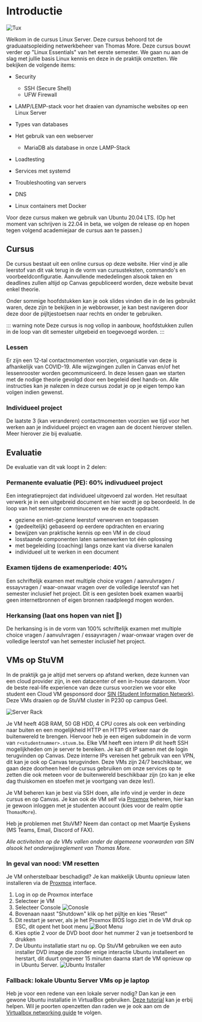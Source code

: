 # Introductie

![Tux](./tux.svg)

Welkom in de cursus Linux Server. Deze cursus behoord tot de graduaatsopleiding netwerkbeheer van Thomas More.
Deze cursus bouwt verder op "Linux Essentials" van het eerste semester. We gaan nu aan de slag met jullie basis Linux kennis en deze in de praktijk omzetten. We bekijken de volgende items:

- Security
  - SSH (Secure Shell)
  - UFW Firewall
- LAMP/LEMP-stack voor het draaien van dynamische websites op een Linux Server
- Types van databases
- Het gebruik van een webserver

  - MariaDB als database in onze LAMP-Stack

- Loadtesting
- Services met systemd
- Troubleshooting van servers
- DNS
- Linux containers met Docker

Voor deze cursus maken we gebruik van Ubuntu 20.04 LTS. (Op het moment van schrijven is 22.04 in beta, we volgen de release op en hopen tegen volgend academiejaar de cursus aan te passen.)

## Cursus

De cursus bestaat uit een online cursus op deze website. Hier vind je alle leerstof van dit vak terug in de vorm van cursusteksten, commando's en voorbeeldconfiguratie.
Aanvullende mededelingen alsook taken en deadlines zullen altijd op Canvas gepubliceerd worden, deze website bevat enkel theorie.

Onder sommige hoofdstukken kan je ook slides vinden die in de les gebruikt waren, deze zijn te bekijken in je webbrowser, je kan best navigeren door deze door de pijltjestoetsen naar rechts en onder te gebruiken.

::: warning note
Deze cursus is nog vollop in aanbouw, hoofdstukken zullen in de loop van dit semester uitgebeid en toegevoegd worden.
:::

### Lessen

Er zijn een 12-tal contactmomenten voorzien, organisatie van deze is afhankelijk van COVID-19. Alle wijzwgingen zullen in Canvas en/of het lessenrooster worden gecommuniceerd.
In deze lessen gaan we starten met de nodige theorie gevolgd door een begeleid deel hands-on. Alle instructies kan je nalezen in deze cursus zodat je op je eigen tempo kan volgen indien gewenst.

### Individueel project

De laatste 3 (kan veranderen) contactmomenten voorzien we tijd voor het werken aan je individueel project en vragen aan de docent hierover stellen. Meer hierover zie bij evaluatie.

## Evaluatie

De evaluatie van dit vak loopt in 2 delen:

### Permanente evaluatie (PE): 60% indivudueel project

Een integratieproject dat individueel uitgevoerd zal worden. Het resultaat verwerk je in een uitgebreid document en hier wordt je op beoordeeld.
In de loop van het semester comminuceren we de exacte opdracht.

- geziene en niet-geziene leerstof verwerven en toepassen
- (gedeeltelijk) gebaseerd op eerdere opdrachten en ervaring
- bewijzen van praktische kennis op een VM in de cloud
- losstaande componenten laten samenwerken tot één oplossing
- met begeleiding (coaching) langs onze kant via diverse kanalen
- individueel uit te werken in een document

### Examen tijdens de examenperiode: 40%

Een schriftelijk examen met multiple choice vragen / aanvulvragen / essayvragen / waar-onwaar vragen over de volledige leerstof van het semester inclusief het project.
Dit is een gesloten boek examen waarbij geen internetbronnen of eigen bronnen raadpleegd mogen worden.

### Herkansing (laat ons hopen van niet 🤞)

De herkansing is in de vorm van 100% schriftelijk examen met multiple choice vragen / aanvulvragen / essayvragen / waar-onwaar vragen over de volledige leerstof van het semester inclusief het project.

## VMs op StuVM

In de praktijk ga je altijd met servers op afstand werken, deze kunnen van een cloud provider zijn, in een datacenter of een in-house dataroom. Voor de beste real-life experience van deze cursus voorzien we voor elke student een Cloud VM gesponsord door [SIN (Student Information Network)](https://sinners.be/). Deze VMs draaien op de StuVM cluster in P230 op campus Geel.

![Server Rack](./rack.jpg)

Je VM heeft 4GB RAM, 50 GB HDD, 4 CPU cores als ook een verbinding naar buiten en een mogelijkheid HTTP en HTTPS verkeer naar de buitenwereld te brengen. Hiervoor heb je een eigen subdomein in de vorm van `r<studentnummer>.stuvm.be`.
Elke VM heeft een intern IP dit heeft SSH mogelijkheden om je server te bereiken. Je kan dit IP samen met de login terugvinden op Canvas. Deze interne IPs vereisen het gebruik van een VPN, dit kan je ook op Canvas terugvinden. Deze VMs zijn 24/7 beschikbaar, we gaan deze doorheen heel de cursus gebruiken om onze services op te zetten die ook meteen voor de buitenwereld beschikbaar zijn (zo kan je elke dag thuiskomen en stoefen met je voortgang van deze les!).

Je VM beheren kan je best via SSH doen, alle info vind je verder in deze cursus en op Canvas. Je kan ook de VM self via [Proxmox](https://proxmox.stuvm.be/) beheren, hier kan je gewoon inloggen met je studenten account (kies voor de realm optie `ThomasMore`).

Heb je problemen met StuVM? Neem dan contact op met Maartje Eyskens (MS Teams, Email, Discord of FAX).

_Alle activiteiten op de VMs vallen onder de algemeene voorwarden van SIN alsook het onderwijsreglement van Thomas More._

### In geval van nood: VM resetten

Je VM onherstelbaar beschadigd? Je kan makkelijk Ubuntu opnieuw laten installeren via de [Proxmox](https://proxmox.stuvm.be/) interface.

1. Log in op de Proxmox interface
2. Selecteer je VM
3. Selecteer Console
   ![Conosle](./console.png)
4. Bovenaan naast "Shutdown" klik op het pijltje en kies "Reset"
5. Dit restart je server, als je het Proxmox BIOS logo ziet in de VM druk op ESC, dit opent het boot menu
   ![Boot Menu](./boot.png)
6. Kies optie 2 voor de DVD boot door het nummer 2 van je toetsenbord te drukken
7. De Ubuntu installatie start nu op. Op StuVM gebruiken we een auto installer DVD image die zonder enige interactie Ubuntu installeert en herstart, dit duurt ongeveer 15 minuten daarna start de VM opnieuw op in Ubuntu Server.
   ![Ubuntu Installer](./installer.png)

### Fallback: lokale Ubuntu Server VMs op je laptop

Heb je voor een redene van een lokale server nodig? Dan kan je een gewone Ubuntu installatie in VirtualBox gebruiken. [Deze tutorial](https://www.nakivo.com/blog/install-ubuntu-on-virtualbox-virtual-machine/) kan je erbij helpen. Wil je poorten openzetten dan raden we je ook aan om de [Virtualbox networking guide](https://www.nakivo.com/blog/virtualbox-network-setting-guide/) te volgen.
